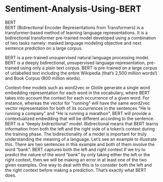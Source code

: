# Sentiment-Analysis-Using-BERT
BERT   
BERT (Bidirectional Encoder Representations from Transformers) is a transformer-based method of learning language representations. It is a bidirectional transformer pre-trained model developed using a combination of two tasks namely: masked language modeling objective and next sentence prediction on a large corpus.


BERT is a pre-trained unsupervised natural language processing model. BERT is a deeply bidirectional, unsupervised language representation, pre-trained using only a plain text corpus. BERT is pre-trained on a large corpus of unlabelled text including the entire Wikipedia (that’s 2,500 million words!) and Book Corpus (800 million words).


Context-free models such as word2vec or GloVe generate a single word embedding representation for each word in the vocabulary, where BERT takes into account the context for each occurrence of a given word. For instance, whereas the vector for "running" will have the same word2vec vector representation for both of its occurrences in the sentences "He is running a company" and "He is running a marathon", BERT will provide a contextualized embedding that will be different according to the sentence.
BERT is a “deeply bidirectional” model. Bidirectional means that BERT learns information from both the left and the right side of a token’s context during the training phase. The bidirectionality of a model is important for truly understanding the meaning of a language. Let’s see an example to illustrate this. There are two sentences in this example and both of them involve the word “bank”:
BERT captures both the left and right context
If we try to predict the nature of the word “bank” by only taking either the left or the right context, then we will be making an error in at least one of the two given examples.
One way to deal with this is to consider both the left and the right context before making a prediction. That’s exactly what BERT does.
